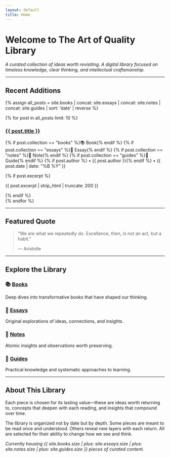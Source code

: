 ```yaml
---
layout: default
title: Home
---
```


# Welcome to The Art of Quality Library

*A curated collection of ideas worth revisiting. A digital library focused on timeless knowledge, clear thinking, and intellectual craftsmanship.*

---

## Recent Additions

{% assign all_posts = site.books | concat: site.essays | concat: site.notes | concat: site.guides | sort: 'date' | reverse %}

{% for post in all_posts limit: 10 %}
<div class="post-preview">
  <h3><a href="{{ post.url | relative_url }}">{{ post.title }}</a></h3>
  <p class="post-meta">
    {% if post.collection == "books" %}📚 Book{% endif %}
    {% if post.collection == "essays" %}📝 Essay{% endif %}
    {% if post.collection == "notes" %}📌 Note{% endif %}
    {% if post.collection == "guides" %}📖 Guide{% endif %}
    {% if post.author %} • {{ post.author }}{% endif %}
    • {{ post.date | date: "%B %Y" }}
  </p>
  {% if post.excerpt %}
    <p>{{ post.excerpt | strip_html | truncate: 200 }}</p>
  {% endif %}
</div>
{% endfor %}

---

## Featured Quote

> "We are what we repeatedly do. Excellence, then, is not an act, but a habit."
> 
> — Aristotle

---

## Explore the Library

<div class="explore-grid">
  <div class="explore-item">
    <h3>📚 <a href="{{ '/books' | relative_url }}">Books</a></h3>
    <p>Deep dives into transformative books that have shaped our thinking.</p>
  </div>
  
  <div class="explore-item">
    <h3>📝 <a href="{{ '/essays' | relative_url }}">Essays</a></h3>
    <p>Original explorations of ideas, connections, and insights.</p>
  </div>
  
  <div class="explore-item">
    <h3>📌 <a href="{{ '/notes' | relative_url }}">Notes</a></h3>
    <p>Atomic insights and observations worth preserving.</p>
  </div>
  
  <div class="explore-item">
    <h3>📖 <a href="{{ '/guides' | relative_url }}">Guides</a></h3>
    <p>Practical knowledge and systematic approaches to learning.</p>
  </div>
</div>

---

## About This Library

Each piece is chosen for its lasting value—these are ideas worth returning to, concepts that deepen with each reading, and insights that compound over time.

The library is organized not by date but by depth. Some pieces are meant to be read once and understood. Others reveal new layers with each return. All are selected for their ability to change how we see and think.

*Currently housing {{ site.books.size | plus: site.essays.size | plus: site.notes.size | plus: site.guides.size }} pieces of curated content.*

